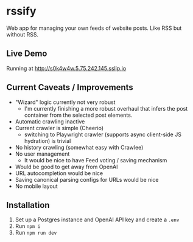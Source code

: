 # rssify

Web app for managing your own feeds of website posts. Like RSS but without RSS.

## Live Demo
Running at http://s0k4w4w.5.75.242.145.sslip.io

## Current Caveats / Improvements
- "Wizard" logic currently not very robust
  - I'm currently finishing a more robust overhaul that infers the post container from the selected post elements.
- Automatic crawling inactive
- Current crawler is simple (Cheerio)
  - switching to Playwright crawler (supports async client-side JS hydration) is trivial
- No history crawling
(somewhat easy with Crawlee)
- No user management 
  - It would be nice to have Feed voting / saving mechanism
- Would be good to get away from OpenAI
- URL autocompletion would be nice
- Saving canonical parsing configs for URLs would be nice
- No mobile layout

## Installation
1. Set up a Postgres instance and OpenAI API key and create a `.env`
2. Run `npm i`
3. Run `npm run dev`